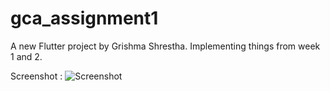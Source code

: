 # gca_assignment1

A new Flutter project by Grishma Shrestha. Implementing things from week 1 and 2.

Screenshot : 
![Screenshot](/asset/ss.jpg)

